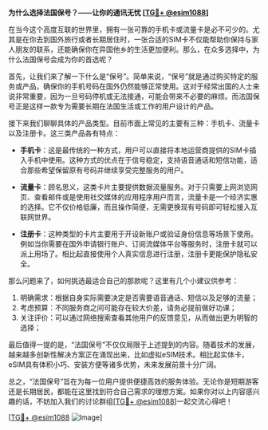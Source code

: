 **为什么选择法国保号？——让你的通讯无忧 [[TG💪+ @esim1088](https://t.me/s/esim1088)]**

在当今这个高度互联的世界里，拥有一张可靠的手机卡或流量卡是必不可少的。尤其是在你去到国外旅行或者长期居住时，一张合适的SIM卡不仅能帮助你保持与家人朋友的联系，还能确保你在异国他乡的生活更加便利。那么，在众多选择中，为什么法国保号会成为你的首选呢？

首先，让我们来了解一下什么是“保号”。简单来说，“保号”就是通过购买特定的服务或产品，确保你的手机号码在国外仍然能够正常使用。这对于经常出国的人士来说非常重要，因为一旦号码停机或无法接通，可能会带来不必要的麻烦。而法国保号正是这样一款专为需要长期在法国生活或工作的用户设计的产品。

接下来我们聊聊具体的产品类型。目前市面上常见的主要有三种：手机卡、流量卡以及注册卡。这三类产品各有特点：

- **手机卡**：这是最传统的一种方式，用户可以直接将本地运营商提供的SIM卡插入手机中使用。这种方式的优点在于信号稳定，支持语音通话和短信功能，适合那些希望保留原有号码并继续享受完整服务的用户。
  
- **流量卡**：顾名思义，这类卡片主要提供数据流量服务。对于只需要上网浏览网页、查看邮件或是使用社交媒体的应用程序用户而言，流量卡是一个经济实惠的选择。它不仅价格低廉，而且操作简便，无需更换现有号码即可轻松接入互联网世界。

- **注册卡**：这种类型的卡片主要用于开设新账户或验证身份信息等场景下使用。例如当你需要在国外申请银行账户、订阅流媒体平台等服务时，注册卡就可以派上用场了。相比起直接使用个人真实信息进行注册，注册卡更能保护隐私安全。

那么问题来了，如何挑选最适合自己的那款呢？这里有几个小建议供参考：
1. 明确需求：根据自身实际需要决定是否需要语音通话、短信以及足够的流量；
2. 考虑预算：不同服务商之间可能存在较大价差，请务必提前做好功课；
3. 关注评价：可以通过网络搜索查看其他用户的反馈意见，从而做出更为明智的选择；

最后值得一提的是，“法国保号”不仅仅局限于上述提到的内容。随着技术的发展，越来越多创新性解决方案正在涌现出来，比如虚拟eSIM技术。相比起实体卡，eSIM具有体积小巧、安装方便等诸多优势，未来发展前景十分广阔。

总之，“法国保号”旨在为每一位用户提供便捷高效的服务体验。无论你是短期游客还是长期居民，都能在这里找到符合自己需求的理想方案。如果你对以上内容感兴趣的话，不妨加入我们的讨论群组[[TG💪+ @esim1088](https://t.me/s/esim1088)]一起交流心得吧！

[[TG💪+ @esim1088](https://t.me/s/esim1088) ![Image](https://i.postimg.cc/4NQfJmqS/Snipaste-2025-05-13-00-14-12.png)]